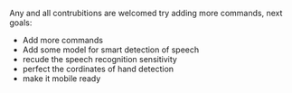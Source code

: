 Any and all contrubitions are welcomed try adding more commands, next goals:
- Add more commands
- Add some model for smart detection of speech
- recude the speech recognition sensitivity
- perfect the cordinates of hand detection
- make it mobile ready
